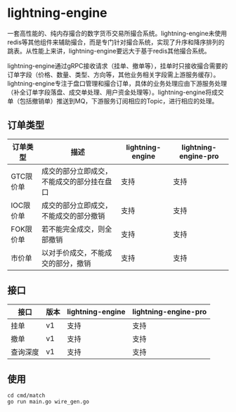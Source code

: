 # lightning-engine

一套高性能的、纯内存撮合的数字货币交易所撮合系统。lightning-engine未使用redis等其他组件来辅助撮合，而是专门针对撮合系统，实现了升序和降序排列的跳表。从性能上来讲，lightning-engine要远大于基于redis其他撮合系统。

lightning-engine通过gRPC接收请求（挂单、撤单等），挂单时只接收撮合需要的订单字段（价格、数量、类型、方向等，其他业务相关字段需上游服务缓存）。lightning-engine专注于盘口管理和撮合订单，具体的业务处理应由下游服务处理（补全订单字段落盘、成交单处理、用户资金处理等）。lightning-engine将成交单（包括撤销单）推送到MQ，下游服务订阅相应的Topic，进行相应的处理。

## 订单类型

| 订单类型 | 描述                    | lightning-engine | lightning-engine-pro |
|--------|-----------------------|------------------|------------------|
| GTC限价单 | 成交的部分立即成交，不能成交的部分挂在盘口 | 支持               | 支持               |
| IOC限价单 | 成交的部分立即成交，不能成交的部分撤销   | 支持               | 支持               |
| FOK限价单 | 若不能完全成交，则全部撤销         | 支持               | 支持               |
| 市价单    | 以对手价成交，不能成交的部分，撤销     | 支持               | 支持               |

## 接口

| 接口   | 版本  | lightning-engine | lightning-engine-pro |
|------|-----|----------------|----------------------|
| 挂单   | v1  | 支持             | 支持                   |
| 撤单   | v1  | 支持             | 支持                   |
| 查询深度 | v1  | 支持             | 支持                   |

## 使用

```shell
cd cmd/match
go run main.go wire_gen.go
```


